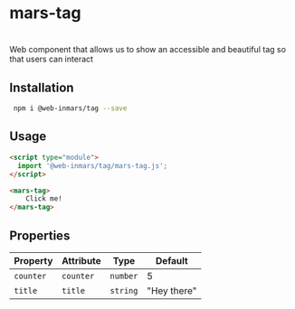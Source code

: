 # mars-tag

# <mars-tag>
Web component that allows us to show an accessible and beautiful tag so that users can interact

## Installation
```bash
 npm i @web-inmars/tag --save
```

## Usage
```html
<script type="module">
  import '@web-inmars/tag/mars-tag.js';
</script>

<mars-tag>
    Click me!
</mars-tag>
```

## Properties

| Property  | Attribute | Type     | Default     |
|-----------|-----------|----------|-------------|
| `counter` | `counter` | `number` | 5           |
| `title`   | `title`   | `string` | "Hey there" |
